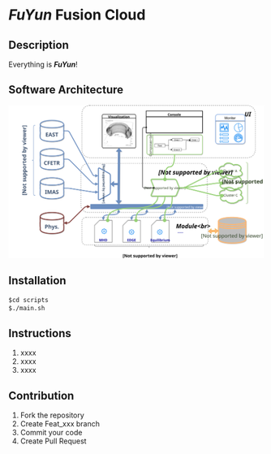 # ___FuYun___ Fusion Cloud

## Description

Everything is ___FuYun___!

## Software Architecture

![Software architectur](./docs/figures/FuYunSystem.svg "FuYun")

## Installation

    $cd scripts
    $./main.sh

## Instructions

1. xxxx
2. xxxx
3. xxxx

## Contribution

1. Fork the repository
2. Create Feat_xxx branch
3. Commit your code
4. Create Pull Request

